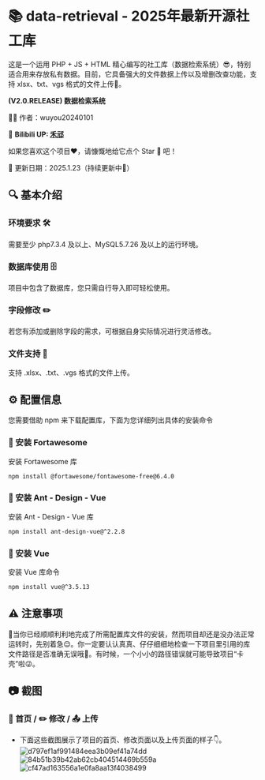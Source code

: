 # 📚 data-retrieval - 2025年最新开源社工库

这是一个运用 PHP + JS + HTML 精心编写的社工库（数据检索系统）😎，特别适合用来存放私有数据。目前，它具备强大的文件数据上传以及增删改查功能，支持 xlsx、txt、vgs 格式的文件上传👏。

**(V2.0.RELEASE) 数据检索系统**

👨‍💻 作者：wuyou20240101

🎥 **Bilibili UP: [禾邧](https://space.bilibili.com/1668035101?spm_id_from=333.1007.0.0)** 

如果您喜欢这个项目❤，请慷慨地给它点个 Star 🌟 吧！

📅 更新日期：2025.1.23（持续更新中🚀）

## 🔍 基本介绍

### 环境要求 🛠️
需要至少 php7.3.4 及以上、MySQL5.7.26 及以上的运行环境。

### 数据库使用 🗄️
项目中包含了数据库，您只需自行导入即可轻松使用。

### 字段修改 ✏️
若您有添加或删除字段的需求，可根据自身实际情况进行灵活修改。

### 文件支持 📂
支持 .xlsx、.txt、.vgs 格式的文件上传。

## ⚙️ 配置信息
您需要借助 npm 来下载配置库，下面为您详细列出具体的安装命令

### 💪 安装 Fortawesome
安装 Fortawesome 库
```bash
npm install @fortawesome/fontawesome-free@6.4.0
```

### 🎨 安装 Ant - Design - Vue
安装 Ant - Design - Vue 库
```bash
npm install ant-design-vue@^2.2.8
```

### 🧬 安装 Vue
安装 Vue 库命令
```bash
npm install vue@^3.5.13
```

## ⚠️ 注意事项
🎉当你已经顺顺利利地完成了所需配置库文件的安装，然而项目却还是没办法正常运转时，先别着急😌。你一定要认认真真、仔仔细细地检查一下项目里引用的库文件路径是否准确无误哦🧐。有时候，一个小小的路径错误就可能导致项目“卡壳”啦😜。

## 📷 截图
### 🌟 首页 / ✏️ 修改 / 📤 上传
- 下面这些截图展示了项目的首页、修改页面以及上传页面的样子👇。
![d797ef1af991484eea3b09ef41a74dd](https://github.com/user-attachments/assets/a3915045-cba0-4876-928f-f7f62fbc329a)
![84b51b39b42ab62cb404514469b559a](https://github.com/user-attachments/assets/4d9ab872-c9c3-4a84-b513-87cea5c4cfd0)
![cf47ad163556a1e0fa8aa13f4038499](https://github.com/user-attachments/assets/50cceaef-d5ce-4825-a8ff-b03b39bca4e8)


